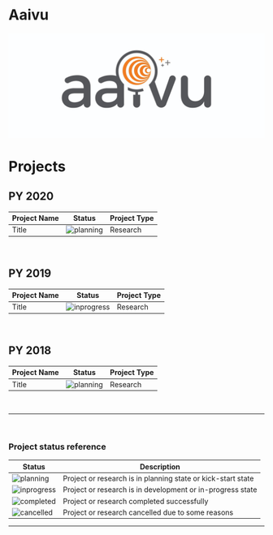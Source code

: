# Aaivu

<p align="center">
<img src="./images/aaivu-logo-wide.jpg" alt="envone-ui" align="center" />
</p>




# Projects


## PY 2020

| Project Name | Status  | Project Type  |
| ------- | --- | --- |
| Title | ![planning] | Research |

&nbsp;


## PY 2019

| Project Name | Status  | Project Type  |
| ------- | --- | --- |
| Title | ![inprogress] | Research |

&nbsp;

## PY 2018

| Project Name | Status  | Project Type  |
| ------- | --- | --- |
| Title | ![planning] | Research |

&nbsp;

---
&nbsp;


### Project status reference

| Status | Description  |
| ------- | --- |
| ![planning] | Project or research is in planning state or kick-start state  |
| ![inprogress] | Project or research is in development or in-progress state  |
| ![completed] | Project or research completed successfully |
| ![cancelled] | Project or research cancelled due to some reasons |

---



[planning]: https://img.shields.io/badge/-Planning-blue
[inprogress]: https://img.shields.io/badge/-InProgress-yellow
[completed]: https://img.shields.io/badge/-Completed-brightgreen
[cancelled]: https://img.shields.io/badge/-Cancelled-red